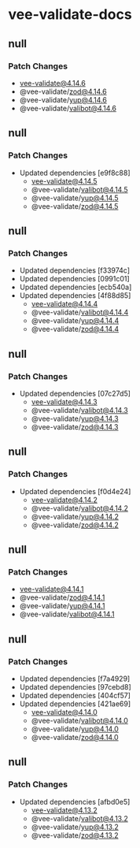 # vee-validate-docs

## null

### Patch Changes

- vee-validate@4.14.6
- @vee-validate/zod@4.14.6
- @vee-validate/yup@4.14.6
- @vee-validate/valibot@4.14.6

## null

### Patch Changes

- Updated dependencies [e9f8c88]
  - vee-validate@4.14.5
  - @vee-validate/valibot@4.14.5
  - @vee-validate/yup@4.14.5
  - @vee-validate/zod@4.14.5

## null

### Patch Changes

- Updated dependencies [f33974c]
- Updated dependencies [0991c01]
- Updated dependencies [ecb540a]
- Updated dependencies [4f88d85]
  - vee-validate@4.14.4
  - @vee-validate/valibot@4.14.4
  - @vee-validate/yup@4.14.4
  - @vee-validate/zod@4.14.4

## null

### Patch Changes

- Updated dependencies [07c27d5]
  - vee-validate@4.14.3
  - @vee-validate/valibot@4.14.3
  - @vee-validate/yup@4.14.3
  - @vee-validate/zod@4.14.3

## null

### Patch Changes

- Updated dependencies [f0d4e24]
  - vee-validate@4.14.2
  - @vee-validate/valibot@4.14.2
  - @vee-validate/yup@4.14.2
  - @vee-validate/zod@4.14.2

## null

### Patch Changes

- vee-validate@4.14.1
- @vee-validate/zod@4.14.1
- @vee-validate/yup@4.14.1
- @vee-validate/valibot@4.14.1

## null

### Patch Changes

- Updated dependencies [f7a4929]
- Updated dependencies [97cebd8]
- Updated dependencies [404cf57]
- Updated dependencies [421ae69]
  - vee-validate@4.14.0
  - @vee-validate/valibot@4.14.0
  - @vee-validate/yup@4.14.0
  - @vee-validate/zod@4.14.0

## null

### Patch Changes

- Updated dependencies [afbd0e5]
  - vee-validate@4.13.2
  - @vee-validate/valibot@4.13.2
  - @vee-validate/yup@4.13.2
  - @vee-validate/zod@4.13.2
